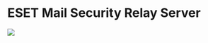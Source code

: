 # ESET Mail Security Relay Server

<a href="https://portal.azure.com/#create/Microsoft.Template/uri/
https%3A%2F%2Fraw.githubusercontent.com%2Fesetnl%2Fazure-relay%2Fmaster%2Fazuredeploy.json" target="_blank">
    <img src="http://azuredeploy.net/deploybutton.png"/>
</a>
